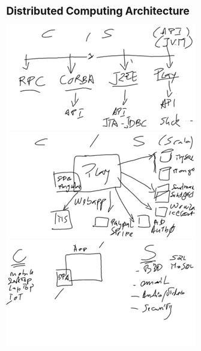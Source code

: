 # Distributed Computing Architecture

![alt tag](./API.png)
![alt tag](./C_S-services.png)
![alt tag](./C_S.png)

